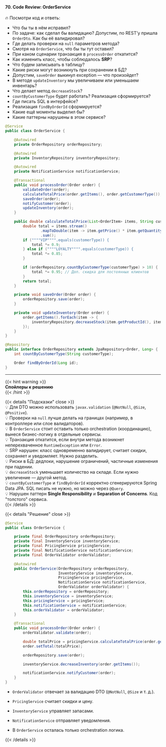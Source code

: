 #### 70. Code Review: OrderService

🔥 Посмотри код и ответь:

- Что бы ты в нём исправил?
- По задаче: как сделал бы валидацию? Допустим, по REST’у пришла `OrderDto`. Как бы её валидировал?
- Где делать проверки на `null` параметров метода?
- Смотря на `OrderService`, что бы ты тут оставил?
- При каком сценарии транзакция в `processOrder` откатится?
- Как изменить класс, чтобы соблюдалось **SRP**?
- Что будем записывать в таблицу?
- Какие риски могут возникнуть при сохранении в БД?
- Допустим, `saveOrder` выкинул exception — что произойдет?
- В методе `updateInventory` мы увеличиваем или уменьшаем инвентарь?
- Что делает метод `decreaseStock`?
- `countByCustomerType` будет работать? Реализация сформируется?
- Где писать SQL в интерфейсе?
- Реализация `findByOrderId` сформируется?
- Какие ещё моменты выделил бы?
- Какие паттерны нарушены в этом сервисе?

```java
@Service
public class OrderService {

    @Autowired
    private OrderRepository orderRepository;

    @Autowired
    private InventoryRepository inventoryRepository;

    @Autowired
    private NotificationService notificationService;

    @Transactional
    public void processOrder(Order order) {
        validateOrder(order);
        calculateTotalPrice(order.getItems(), order.getCustomerType());
        saveOrder(order);
        notifyCustomer(order);
        updateInventory(order);
    }

    public double calculateTotalPrice(List<OrderItem> items, String customerType) {
        double total = items.stream()
                .mapToDouble(item -> item.getPrice() * item.getQuantity())
                .sum();
        if (""""VIP"""".equals(customerType)) {
            total *= 0.9;
        } else if (""""LOYALTY"""".equals(customerType)) {
            total *= 0.85;
        }

        if (orderRepository.countByCustomerType(customerType) > 10) {
            total *= 0.95; // Доп. скидка для постоянных клиентов
        }
        return total;
    }

    private void saveOrder(Order order) {
        orderRepository.save(order);
    }

    private void updateInventory(Order order) {
        order.getItems().forEach(item -> {
            inventoryRepository.decreaseStock(item.getProductId(), item.getQuantity());
        });
    }
}

@Repository
public interface OrderRepository extends JpaRepository<Order, Long> {
    int countByCustomerType(String customerType);

    Order findByOrderId(Long id);
}

```


---

{{< hint warning >}}  
**Спойлеры к решению**  
{{< /hint >}}

{{< details "Подсказки" close >}}  
💡 Для DTO можно использовать `javax.validation` (`@NotNull`, `@Size`, `@Positive`).  
💡 Проверки на `null` лучше делать на границах (например, в контроллере или слое валидаторов).  
💡 В `OrderService` стоит оставить только orchestration (координацию), вынеся бизнес-логику в отдельные сервисы.  
💡 Транзакция откатится, если внутри метода возникнет неперехваченное `RuntimeException` или `Error`.  
💡 SRP нарушен: класс одновременно валидирует, считает скидки, сохраняет и уведомляет. Нужно разделить.  
💡 Риски в БД: дедлоки, нарушение ограничений, частичные изменения при падении.  
💡 `decreaseStock` уменьшает количество на складе. Если нужно увеличение — другой метод.  
💡 `countByCustomerType` и `findByOrderId` корректно сгенерируются Spring Data JPA. SQL писать не нужно, но можно через `@Query`.  
💡 Нарушен паттерн **Single Responsibility** и **Separation of Concerns**. Код "толстого" сервиса.  
{{< /details >}}

{{< details "Решение" close >}}

```java
@Service
public class OrderService {

    private final OrderRepository orderRepository;
    private final InventoryService inventoryService;
    private final PricingService pricingService;
    private final NotificationService notificationService;
    private final OrderValidator orderValidator;

    @Autowired
    public OrderService(OrderRepository orderRepository,
                        InventoryService inventoryService,
                        PricingService pricingService,
                        NotificationService notificationService,
                        OrderValidator orderValidator) {
        this.orderRepository = orderRepository;
        this.inventoryService = inventoryService;
        this.pricingService = pricingService;
        this.notificationService = notificationService;
        this.orderValidator = orderValidator;
    }

    @Transactional
    public void processOrder(Order order) {
        orderValidator.validate(order);

        double totalPrice = pricingService.calculateTotalPrice(order.getItems(), order.getCustomerType());
        order.setTotal(totalPrice);

        orderRepository.save(order);

        inventoryService.decreaseInventory(order.getItems());

        notificationService.notifyCustomer(order);
    }
}
```

- `OrderValidator` отвечает за валидацию DTO (`@NotNull`, `@Size` и т. д.).

- `PricingService` считает скидки и цену.

- `InventoryService` управляет запасами.

- `NotificationService` отправляет уведомления.

- В `OrderService` осталась только orchestration логика.


{{< /details >}}
